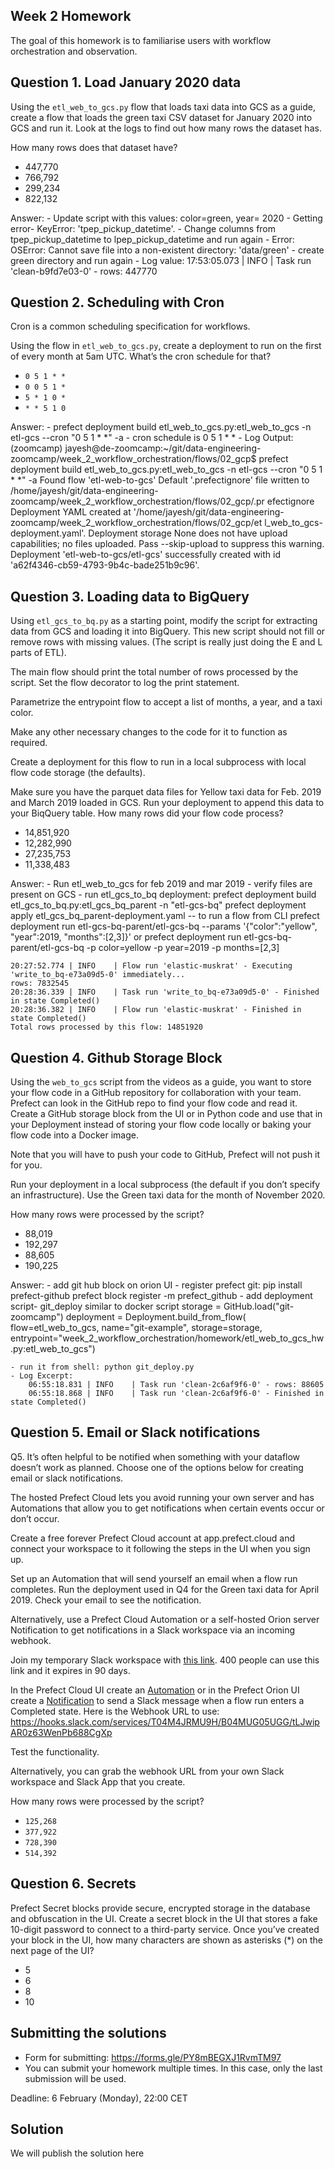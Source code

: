 ## Week 2 Homework

The goal of this homework is to familiarise users with workflow orchestration and observation. 


## Question 1. Load January 2020 data

Using the `etl_web_to_gcs.py` flow that loads taxi data into GCS as a guide, create a flow that loads the green taxi CSV dataset for January 2020 into GCS and run it. Look at the logs to find out how many rows the dataset has.

How many rows does that dataset have?

* 447,770
* 766,792
* 299,234
* 822,132

Answer: 
    - Update script with this values: color=green, year= 2020
    - Getting error- KeyError: 'tpep_pickup_datetime'. 
        - Change columns from tpep_pickup_datetime to lpep_pickup_datetime and run again
    - Error: OSError: Cannot save file into a non-existent directory: 'data/green'
        - create green directory and run again
    - Log value: 17:53:05.073 | INFO    | Task run 'clean-b9fd7e03-0' - rows: 447770

## Question 2. Scheduling with Cron

Cron is a common scheduling specification for workflows. 

Using the flow in `etl_web_to_gcs.py`, create a deployment to run on the first of every month at 5am UTC. What’s the cron schedule for that?

- `0 5 1 * *`
- `0 0 5 1 *`
- `5 * 1 0 *`
- `* * 5 1 0`

Answer: 
    - prefect deployment build etl_web_to_gcs.py:etl_web_to_gcs -n etl-gcs --cron "0 5 1 * *" -a
    - cron schedule is 0 5 1 * *
    - Log Output:
    (zoomcamp) jayesh@de-zoomcamp:~/git/data-engineering-zoomcamp/week_2_workflow_orchestration/flows/02_gcp$ prefect deployment build etl_web_to_gcs.py:etl_web_to_gcs -n etl-gcs --cron "0 5 1 * *" -a
    Found flow 'etl-web-to-gcs'
    Default '.prefectignore' file written to 
    /home/jayesh/git/data-engineering-zoomcamp/week_2_workflow_orchestration/flows/02_gcp/.pr
    efectignore
    Deployment YAML created at 
    '/home/jayesh/git/data-engineering-zoomcamp/week_2_workflow_orchestration/flows/02_gcp/et
    l_web_to_gcs-deployment.yaml'.
    Deployment storage None does not have upload capabilities; no files uploaded.  Pass 
    --skip-upload to suppress this warning.
    Deployment 'etl-web-to-gcs/etl-gcs' successfully created with id 
    'a62f4346-cb59-4793-9b4c-bade251b9c96'.

## Question 3. Loading data to BigQuery 

Using `etl_gcs_to_bq.py` as a starting point, modify the script for extracting data from GCS and loading it into BigQuery. This new script should not fill or remove rows with missing values. (The script is really just doing the E and L parts of ETL).

The main flow should print the total number of rows processed by the script. Set the flow decorator to log the print statement.

Parametrize the entrypoint flow to accept a list of months, a year, and a taxi color. 

Make any other necessary changes to the code for it to function as required.

Create a deployment for this flow to run in a local subprocess with local flow code storage (the defaults).

Make sure you have the parquet data files for Yellow taxi data for Feb. 2019 and March 2019 loaded in GCS. Run your deployment to append this data to your BiqQuery table. How many rows did your flow code process?

- 14,851,920
- 12,282,990
- 27,235,753
- 11,338,483

Answer:
    - Run etl_web_to_gcs for feb 2019 and mar 2019
    - verify files are present on GCS
    - run etl_gcs_to_bq deployment: 
        prefect deployment build etl_gcs_to_bq.py:etl_gcs_bq_parent -n "etl-gcs-bq"
        prefect deployment apply etl_gcs_bq_parent-deployment.yaml
        -- to run a flow from CLI
        prefect deployment run etl-gcs-bq-parent/etl-gcs-bq --params '{"color":"yellow", "year":2019, "months":[2,3]}'
        or
        prefect deployment run etl-gcs-bq-parent/etl-gcs-bq -p color=yellow -p year=2019 -p months=[2,3]


    20:27:52.774 | INFO    | Flow run 'elastic-muskrat' - Executing 'write_to_bq-e73a09d5-0' immediately... 
    rows: 7832545
    20:28:36.339 | INFO    | Task run 'write_to_bq-e73a09d5-0' - Finished in state Completed()
    20:28:36.382 | INFO    | Flow run 'elastic-muskrat' - Finished in state Completed()
    Total rows processed by this flow: 14851920    


## Question 4. Github Storage Block

Using the `web_to_gcs` script from the videos as a guide, you want to store your flow code in a GitHub repository for collaboration with your team. Prefect can look in the GitHub repo to find your flow code and read it. Create a GitHub storage block from the UI or in Python code and use that in your Deployment instead of storing your flow code locally or baking your flow code into a Docker image. 

Note that you will have to push your code to GitHub, Prefect will not push it for you.

Run your deployment in a local subprocess (the default if you don’t specify an infrastructure). Use the Green taxi data for the month of November 2020.

How many rows were processed by the script?

- 88,019
- 192,297
- 88,605
- 190,225

Answer:
    - add git hub block on orion UI
    - register prefect git: 
        pip install prefect-github
        prefect block register -m prefect_github
    - add deployment script- git_deploy similar to docker script
        storage = GitHub.load("git-zoomcamp")
        deployment = Deployment.build_from_flow(
            flow=etl_web_to_gcs,
            name="git-example",
            storage=storage,
            entrypoint="week_2_workflow_orchestration/homework/etl_web_to_gcs_hw.py:etl_web_to_gcs")

    - run it from shell: python git_deploy.py
    - Log Excerpt:
        06:55:18.831 | INFO    | Task run 'clean-2c6af9f6-0' - rows: 88605
        06:55:18.868 | INFO    | Task run 'clean-2c6af9f6-0' - Finished in state Completed()

## Question 5. Email or Slack notifications

Q5. It’s often helpful to be notified when something with your dataflow doesn’t work as planned. Choose one of the options below for creating email or slack notifications.

The hosted Prefect Cloud lets you avoid running your own server and has Automations that allow you to get notifications when certain events occur or don’t occur. 

Create a free forever Prefect Cloud account at app.prefect.cloud and connect your workspace to it following the steps in the UI when you sign up. 

Set up an Automation that will send yourself an email when a flow run completes. Run the deployment used in Q4 for the Green taxi data for April 2019. Check your email to see the notification.

Alternatively, use a Prefect Cloud Automation or a self-hosted Orion server Notification to get notifications in a Slack workspace via an incoming webhook. 

Join my temporary Slack workspace with [this link](https://join.slack.com/t/temp-notify/shared_invite/zt-1odklt4wh-hH~b89HN8MjMrPGEaOlxIw). 400 people can use this link and it expires in 90 days. 

In the Prefect Cloud UI create an [Automation](https://docs.prefect.io/ui/automations) or in the Prefect Orion UI create a [Notification](https://docs.prefect.io/ui/notifications/) to send a Slack message when a flow run enters a Completed state. Here is the Webhook URL to use: https://hooks.slack.com/services/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

Test the functionality.

Alternatively, you can grab the webhook URL from your own Slack workspace and Slack App that you create. 


How many rows were processed by the script?

- `125,268`
- `377,922`
- `728,390`
- `514,392`


## Question 6. Secrets

Prefect Secret blocks provide secure, encrypted storage in the database and obfuscation in the UI. Create a secret block in the UI that stores a fake 10-digit password to connect to a third-party service. Once you’ve created your block in the UI, how many characters are shown as asterisks (*) on the next page of the UI?

- 5
- 6
- 8
- 10


## Submitting the solutions

* Form for submitting: https://forms.gle/PY8mBEGXJ1RvmTM97
* You can submit your homework multiple times. In this case, only the last submission will be used. 

Deadline: 6 February (Monday), 22:00 CET


## Solution

We will publish the solution here